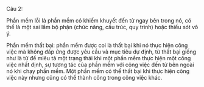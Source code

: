 Câu 2:

Phần mềm lỗi là phần mềm có khiếm khuyết đến từ ngay bên trong nó, có thể là một sai lầm bộ phận (chức năng, cấu trúc, quy trình) hoặc thiếu sót vô ý.

Phần mềm thất bại: phần mềm được coi là thất bại khi nó thực hiện công việc mà không đáp ứng được yêu cầu và mục tiêu dự định, từ thất bại giống như là từ để miêu tả một trạng thái khi một phần mềm thực hiện một công việc nhất định, sự tương tác của phần mềm với công việc đến từ bên ngoài nó khi chạy phần mềm. Một phần mềm có thể thất bại khi thực hiện công việc này nhưng cũng có thể thành công trong công việc khác.